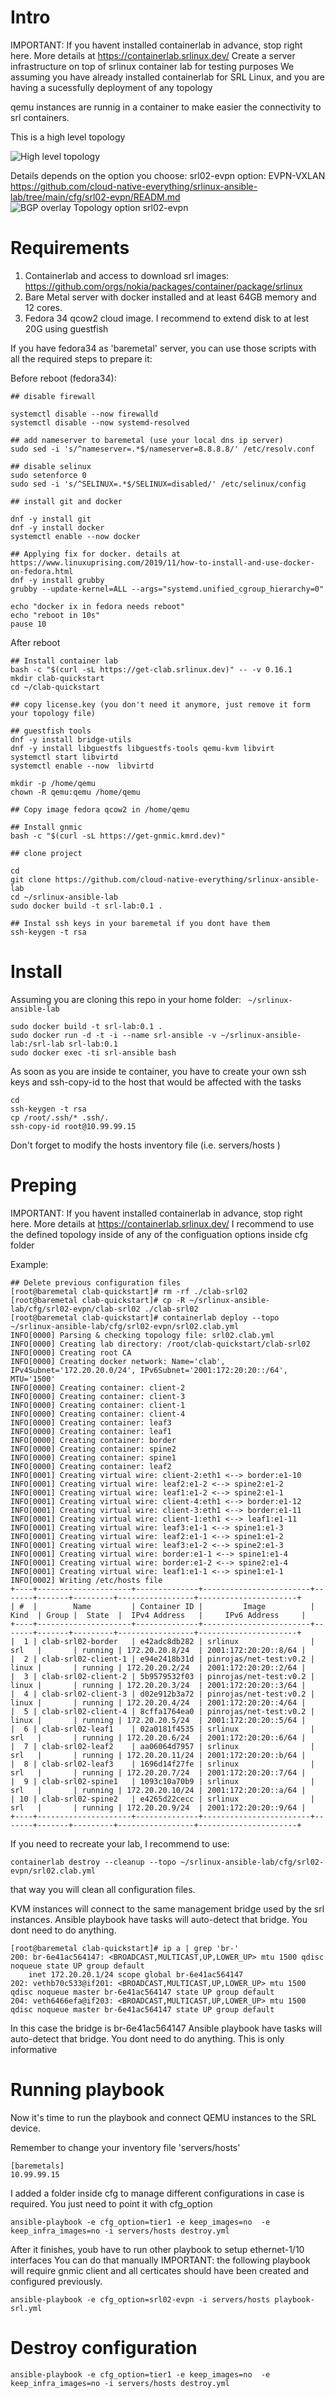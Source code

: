 # Intro
IMPORTANT: If you havent installed containerlab in advance, stop right here. More details at https://containerlab.srlinux.dev/
Create a server infrastructure on top of srlinux container lab for testing purposes
We assuming you have already installed containerlab for SRL Linux, and you are having a sucessfully deployment of any topology

qemu instances are runnig in a container to make easier the connectivity to srl containers.

This is a high level topology

![High level topology](https://www.cloud-native-everything.com/wp-content/uploads/2021/07/srl-srlinux-evpn-bgp-topology.png)

Details depends on the option you choose: 
srl02-evpn option: EVPN-VXLAN https://github.com/cloud-native-everything/srlinux-ansible-lab/tree/main/cfg/srl02-evpn/READM.md
![BGP overlay Topology option srl02-evpn](https://www.cloud-native-everything.com/wp-content/uploads/2021/07/srl-srlinux-evpn-vxlan-k8s-cluster-calico-topology-overlay-BGP.png)


# Requirements

1. Containerlab and access to download srl images: https://github.com/orgs/nokia/packages/container/package/srlinux
2. Bare Metal server with docker installed and at least 64GB memory and 12 cores.
3. Fedora 34 qcow2 cloud image. I recommend to extend disk to at lest 20G using guestfish

If you have fedora34 as 'baremetal' server, you can use those scripts with all the required steps to prepare it:

Before reboot (fedora34):
```
## disable firewall

systemctl disable --now firewalld
systemctl disable --now systemd-resolved

## add nameserver to baremetal (use your local dns ip server)
sudo sed -i 's/^nameserver=.*$/nameserver=8.8.8.8/' /etc/resolv.conf

## disable selinux
sudo setenforce 0
sudo sed -i 's/^SELINUX=.*$/SELINUX=disabled/' /etc/selinux/config

## install git and docker

dnf -y install git
dnf -y install docker
systemctl enable --now docker

## Applying fix for docker. details at https://www.linuxuprising.com/2019/11/how-to-install-and-use-docker-on-fedora.html
dnf -y install grubby
grubby --update-kernel=ALL --args="systemd.unified_cgroup_hierarchy=0"

echo "docker ix in fedora needs reboot"
echo "reboot in 10s"
pause 10
```

After reboot
```
## Install container lab
bash -c "$(curl -sL https://get-clab.srlinux.dev)" -- -v 0.16.1
mkdir clab-quickstart
cd ~/clab-quickstart

## copy license.key (you don't need it anymore, just remove it form your topology file)

## guestfish tools
dnf -y install bridge-utils
dnf -y install libguestfs libguestfs-tools qemu-kvm libvirt
systemctl start libvirtd
systemctl enable --now  libvirtd

mkdir -p /home/qemu
chown -R qemu:qemu /home/qemu

## Copy image fedora qcow2 in /home/qemu

## Install gnmic
bash -c "$(curl -sL https://get-gnmic.kmrd.dev)"

## clone project

cd
git clone https://github.com/cloud-native-everything/srlinux-ansible-lab
cd ~/srlinux-ansible-lab
sudo docker build -t srl-lab:0.1 .

## Instal ssh keys in your baremetal if you dont have them
ssh-keygen -t rsa

```

# Install

Assuming you are cloning this repo in your home folder: ``` ~/srlinux-ansible-lab```

```
sudo docker build -t srl-lab:0.1 .
sudo docker run -d -t -i --name srl-ansible -v ~/srlinux-ansible-lab:/srl-lab srl-lab:0.1
sudo docker exec -ti srl-ansible bash
```

As soon as you are inside te container, you have to create your own ssh keys and ssh-copy-id to the host that would be affected with the tasks

```
cd
ssh-keygen -t rsa
cp /root/.ssh/* .ssh/. 
ssh-copy-id root@10.99.99.15
```

Don't forget to modify the hosts inventory file (i.e. servers/hosts )

# Preping
IMPORTANT: If you havent installed containerlab in advance, stop right here. More details at https://containerlab.srlinux.dev/
I recommend to use the defined topology inside of any of the configuation options inside cfg folder

Example:
```
## Delete previous configuration files
[root@baremetal clab-quickstart]# rm -rf ./clab-srl02
[root@baremetal clab-quickstart]# cp -R ~/srlinux-ansible-lab/cfg/srl02-evpn/clab-srl02 ./clab-srl02
[root@baremetal clab-quickstart]# containerlab deploy --topo ~/srlinux-ansible-lab/cfg/srl02-evpn/srl02.clab.yml
INFO[0000] Parsing & checking topology file: srl02.clab.yml
INFO[0000] Creating lab directory: /root/clab-quickstart/clab-srl02
INFO[0000] Creating root CA
INFO[0000] Creating docker network: Name='clab', IPv4Subnet='172.20.20.0/24', IPv6Subnet='2001:172:20:20::/64', MTU='1500'
INFO[0000] Creating container: client-2
INFO[0000] Creating container: client-3
INFO[0000] Creating container: client-1
INFO[0000] Creating container: client-4
INFO[0000] Creating container: leaf3
INFO[0000] Creating container: leaf1
INFO[0000] Creating container: border
INFO[0000] Creating container: spine2
INFO[0000] Creating container: spine1
INFO[0000] Creating container: leaf2
INFO[0001] Creating virtual wire: client-2:eth1 <--> border:e1-10
INFO[0001] Creating virtual wire: leaf2:e1-2 <--> spine2:e1-2
INFO[0001] Creating virtual wire: leaf1:e1-2 <--> spine2:e1-1
INFO[0001] Creating virtual wire: client-4:eth1 <--> border:e1-12
INFO[0001] Creating virtual wire: client-3:eth1 <--> border:e1-11
INFO[0001] Creating virtual wire: client-1:eth1 <--> leaf1:e1-11
INFO[0001] Creating virtual wire: leaf3:e1-1 <--> spine1:e1-3
INFO[0001] Creating virtual wire: leaf2:e1-1 <--> spine1:e1-2
INFO[0001] Creating virtual wire: leaf3:e1-2 <--> spine2:e1-3
INFO[0001] Creating virtual wire: border:e1-1 <--> spine1:e1-4
INFO[0001] Creating virtual wire: border:e1-2 <--> spine2:e1-4
INFO[0001] Creating virtual wire: leaf1:e1-1 <--> spine1:e1-1
INFO[0002] Writing /etc/hosts file
+----+---------------------+--------------+------------------------+-------+-------+---------+-----------------+----------------------+
| #  |        Name         | Container ID |         Image          | Kind  | Group |  State  |  IPv4 Address   |     IPv6 Address     |
+----+---------------------+--------------+------------------------+-------+-------+---------+-----------------+----------------------+
|  1 | clab-srl02-border   | e42adc8db282 | srlinux                | srl   |       | running | 172.20.20.8/24  | 2001:172:20:20::8/64 |
|  2 | clab-srl02-client-1 | e94e2418b31d | pinrojas/net-test:v0.2 | linux |       | running | 172.20.20.2/24  | 2001:172:20:20::2/64 |
|  3 | clab-srl02-client-2 | 5b9579532f03 | pinrojas/net-test:v0.2 | linux |       | running | 172.20.20.3/24  | 2001:172:20:20::3/64 |
|  4 | clab-srl02-client-3 | d02e912b3a72 | pinrojas/net-test:v0.2 | linux |       | running | 172.20.20.4/24  | 2001:172:20:20::4/64 |
|  5 | clab-srl02-client-4 | 8cffa1764ea0 | pinrojas/net-test:v0.2 | linux |       | running | 172.20.20.5/24  | 2001:172:20:20::5/64 |
|  6 | clab-srl02-leaf1    | 02a0181f4535 | srlinux                | srl   |       | running | 172.20.20.6/24  | 2001:172:20:20::6/64 |
|  7 | clab-srl02-leaf2    | aa06064d7957 | srlinux                | srl   |       | running | 172.20.20.11/24 | 2001:172:20:20::b/64 |
|  8 | clab-srl02-leaf3    | 1696d14f27fe | srlinux                | srl   |       | running | 172.20.20.7/24  | 2001:172:20:20::7/64 |
|  9 | clab-srl02-spine1   | 1093c10a70b9 | srlinux                | srl   |       | running | 172.20.20.10/24 | 2001:172:20:20::a/64 |
| 10 | clab-srl02-spine2   | e4265d22cecc | srlinux                | srl   |       | running | 172.20.20.9/24  | 2001:172:20:20::9/64 |
+----+---------------------+--------------+------------------------+-------+-------+---------+-----------------+----------------------+
```

If you need to recreate your lab, I recommend to use:
```
containerlab destroy --cleanup --topo ~/srlinux-ansible-lab/cfg/srl02-evpn/srl02.clab.yml
```
that way you will clean all configuration files.


KVM instances will connect to the same management bridge used by the srl instances.
Ansible playbook have tasks will auto-detect that bridge. You dont need to do anything.

```
[root@baremetal clab-quickstart]# ip a | grep 'br-'
200: br-6e41ac564147: <BROADCAST,MULTICAST,UP,LOWER_UP> mtu 1500 qdisc noqueue state UP group default
    inet 172.20.20.1/24 scope global br-6e41ac564147
202: vethb70c533@if201: <BROADCAST,MULTICAST,UP,LOWER_UP> mtu 1500 qdisc noqueue master br-6e41ac564147 state UP group default
204: veth6466efa@if203: <BROADCAST,MULTICAST,UP,LOWER_UP> mtu 1500 qdisc noqueue master br-6e41ac564147 state UP group default
```

In this case the bridge is br-6e41ac564147
Ansible playbook have tasks will auto-detect that bridge. You dont need to do anything.
This is only informative

# Running playbook

Now it's time to run the playbook and connect QEMU instances to the SRL device.

Remember to change your inventory file 'servers/hosts'

```
[baremetals]
10.99.99.15
```
I added a folder inside cfg to manage different configurations in case is required. You just need to point it with cfg_option

```
ansible-playbook -e cfg_option=tier1 -e keep_images=no  -e keep_infra_images=no -i servers/hosts destroy.yml
```

After it finishes, youb have to run other playbook to setup ethernet-1/10 interfaces
You can do that manually
IMPORTANT: the following playbook  will require gnmic client and all certicates should have been created and configured previously.

```
ansible-playbook -e cfg_option=srl02-evpn -i servers/hosts playbook-srl.yml
```

# Destroy configuration

```
ansible-playbook -e cfg_option=tier1 -e keep_images=no  -e keep_infra_images=no -i servers/hosts destroy.yml
```


